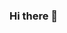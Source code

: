 ### Hi there 👋

<!--
**aryoarifuddin/aryoarifuddin** is a ✨ _special_ ✨ repository because its `README.md` (this file) appears on your GitHub profile.

Here are some ideas to get you started:

- 🔭 I’m currently working on business development, graphic design and music
- 🌱 I’m currently learning UI/UX
- 👯 I’m looking to collaborate on open source
- 🤔 I’m looking for help with Figma
- 💬 Ask me about Soft Skills
- 📫 How to reach me: [Instagram] [www.instagram.com/notclaymore/]
- 😄 Pronouns: He/Him
- ⚡ Fun fact: I'm a learner who love cats !
-->
